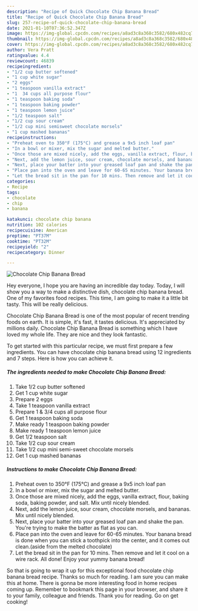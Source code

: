 ```yaml
---
description: "Recipe of Quick Chocolate Chip Banana Bread"
title: "Recipe of Quick Chocolate Chip Banana Bread"
slug: 257-recipe-of-quick-chocolate-chip-banana-bread
date: 2021-01-10T07:36:52.347Z
image: https://img-global.cpcdn.com/recipes/a8ad3c8a368c3582/680x482cq70/chocolate-chip-banana-bread-recipe-main-photo.jpg
thumbnail: https://img-global.cpcdn.com/recipes/a8ad3c8a368c3582/680x482cq70/chocolate-chip-banana-bread-recipe-main-photo.jpg
cover: https://img-global.cpcdn.com/recipes/a8ad3c8a368c3582/680x482cq70/chocolate-chip-banana-bread-recipe-main-photo.jpg
author: Vera Pratt
ratingvalue: 4.4
reviewcount: 46839
recipeingredient:
- "1/2 cup butter softened"
- "1 cup white sugar"
- "2 eggs"
- "1 teaspoon vanilla extract"
- "1  34 cups all purpose flour"
- "1 teaspoon baking soda"
- "1 teaspoon baking powder"
- "1 teaspoon lemon juice"
- "1/2 teaspoon salt"
- "1/2 cup sour cream"
- "1/2 cup mini semisweet chocolate morsels"
- "1 cup mashed bananas"
recipeinstructions:
- "Preheat oven to 350°F (175°C) and grease a 9x5 inch loaf pan"
- "In a bowl or mixer, mix the sugar and melted butter."
- "Once those are mixed nicely, add the eggs, vanilla extract, flour, baking soda, baking powder, and salt. Mix until nicely blended."
- "Next, add the lemon juice, sour cream, chocolate morsels, and bananas. Mix until nicely blended."
- "Next, place your batter into your greased loaf pan and shake the pan. You&#39;re trying to make the batter as flat as you can."
- "Place pan into the oven and leave for 60-65 minutes. Your banana bread is done when you can stick a toothpick into the center, and it comes out clean.(aside from the melted chocolate)"
- "Let the bread sit in the pan for 10 mins. Then remove and let it cool on a wire rack. All done! Enjoy your yummy banana bread!"
categories:
- Recipe
tags:
- chocolate
- chip
- banana

katakunci: chocolate chip banana 
nutrition: 102 calories
recipecuisine: American
preptime: "PT37M"
cooktime: "PT32M"
recipeyield: "2"
recipecategory: Dinner

---
```



![Chocolate Chip Banana Bread](https://img-global.cpcdn.com/recipes/a8ad3c8a368c3582/680x482cq70/chocolate-chip-banana-bread-recipe-main-photo.jpg)

Hey everyone, I hope you are having an incredible day today. Today, I will show you a way to make a distinctive dish, chocolate chip banana bread. One of my favorites food recipes. This time, I am going to make it a little bit tasty. This will be really delicious.

Chocolate Chip Banana Bread is one of the most popular of recent trending foods on earth. It is simple, it's fast, it tastes delicious. It's appreciated by millions daily. Chocolate Chip Banana Bread is something which I have loved my whole life. They are nice and they look fantastic.




To get started with this particular recipe, we must first prepare a few ingredients. You can have chocolate chip banana bread using 12 ingredients and 7 steps. Here is how you can achieve it.

<!--inarticleads1-->

##### The ingredients needed to make Chocolate Chip Banana Bread:

1. Take 1/2 cup butter softened
1. Get 1 cup white sugar
1. Prepare 2 eggs
1. Take 1 teaspoon vanilla extract
1. Prepare 1 &amp; 3/4 cups all purpose flour
1. Get 1 teaspoon baking soda
1. Make ready 1 teaspoon baking powder
1. Make ready 1 teaspoon lemon juice
1. Get 1/2 teaspoon salt
1. Take 1/2 cup sour cream
1. Take 1/2 cup mini semi-sweet chocolate morsels
1. Get 1 cup mashed bananas




<!--inarticleads2-->

##### Instructions to make Chocolate Chip Banana Bread:

1. Preheat oven to 350°F (175°C) and grease a 9x5 inch loaf pan
1. In a bowl or mixer, mix the sugar and melted butter.
1. Once those are mixed nicely, add the eggs, vanilla extract, flour, baking soda, baking powder, and salt. Mix until nicely blended.
1. Next, add the lemon juice, sour cream, chocolate morsels, and bananas. Mix until nicely blended.
1. Next, place your batter into your greased loaf pan and shake the pan. You&#39;re trying to make the batter as flat as you can.
1. Place pan into the oven and leave for 60-65 minutes. Your banana bread is done when you can stick a toothpick into the center, and it comes out clean.(aside from the melted chocolate)
1. Let the bread sit in the pan for 10 mins. Then remove and let it cool on a wire rack. All done! Enjoy your yummy banana bread!




So that is going to wrap it up for this exceptional food chocolate chip banana bread recipe. Thanks so much for reading. I am sure you can make this at home. There is gonna be more interesting food in home recipes coming up. Remember to bookmark this page in your browser, and share it to your family, colleague and friends. Thank you for reading. Go on get cooking!
